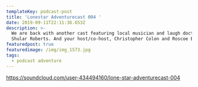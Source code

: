 ```yaml
---
templateKey: podcast-post
title: 'Lonestar Adventurecast 004 '
date: 2019-09-11T22:11:36.653Z
description: >-
  We are back with another cast featuring local musician and laugh doctor,
  Shular Roberts. And your host/co-host, Christopher Colon and Roscoe Bertsch.
featuredpost: true
featuredimage: /img/img_1573.jpg
tags:
  - podcast adventure
---
```

https://soundcloud.com/user-434494160/lone-star-adventurecast-004

